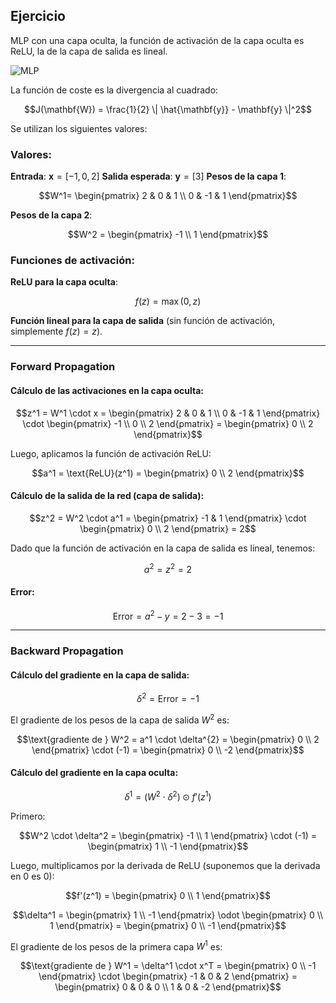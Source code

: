 ## Ejercicio

MLP con una capa oculta, la función de activación de la capa oculta es ReLU, la de la capa de salida es lineal. 

![MLP](assets/mlp.png)

La función de coste es la divergencia al cuadrado:

```math
J(\mathbf{W}) = \frac{1}{2} \| \hat{\mathbf{y}} - \mathbf{y} \|^2
```



 Se utilizan los siguientes valores:

### Valores:
**Entrada**: $\mathbf{x} = [-1, 0, 2]$
**Salida esperada**: $\mathbf{y} = [3]$
**Pesos de la capa 1**:

```math
W^1= \begin{pmatrix} 2 & 0 & 1 \\ 0 & -1 & 1 \end{pmatrix}
```

**Pesos de la capa 2**:

```math
W^2 = \begin{pmatrix} -1 \\ 1 \end{pmatrix}
```

### Funciones de activación:
**ReLU para la capa oculta**:

```math
f(z) = \max(0, z)
```

**Función lineal para la capa de salida** (sin función de activación, simplemente $f(z) = z$).

---

### Forward Propagation

#### Cálculo de las activaciones en la capa oculta:

```math
z^1 = W^1 \cdot x = \begin{pmatrix} 2 & 0 & 1 \\ 0 & -1 & 1 \end{pmatrix} \cdot \begin{pmatrix} -1 \\ 0 \\ 2 \end{pmatrix} = \begin{pmatrix} 0 \\ 2 \end{pmatrix}
```
Luego, aplicamos la función de activación ReLU:

```math
a^1 = \text{ReLU}(z^1) = \begin{pmatrix} 0 \\ 2 \end{pmatrix}
```

#### Cálculo de la salida de la red (capa de salida):

```math
z^2 = W^2 \cdot a^1 = \begin{pmatrix} -1 & 1 \end{pmatrix} \cdot \begin{pmatrix} 0 \\ 2 \end{pmatrix} = 2
```

Dado que la función de activación en la capa de salida es lineal, tenemos:

```math
a^2 = z^2 = 2
```

#### Error:

```math
\text{Error} = a^2 - y = 2 - 3 = -1
```

---

### Backward Propagation

#### Cálculo del gradiente en la capa de salida:

```math
\delta^2 = \text{Error} = -1
```

El gradiente de los pesos de la capa de salida $W^2$ es:

```math
\text{gradiente de } W^2 = a^1 \cdot \delta^{2} = \begin{pmatrix} 0 \\ 2 \end{pmatrix} \cdot (-1) = \begin{pmatrix} 0 \\ -2 \end{pmatrix}
```

#### Cálculo del gradiente en la capa oculta:

```math
\delta^1 = (W^2 \cdot \delta^2) \odot f'(z^1)
```

Primero:

```math
W^2 \cdot \delta^2 = \begin{pmatrix} -1 \\ 1 \end{pmatrix} \cdot (-1) = \begin{pmatrix} 1 \\ -1 \end{pmatrix}
```

Luego, multiplicamos por la derivada de ReLU (suponemos que la derivada en 0 es 0):

```math
f'(z^1) = \begin{pmatrix} 0 \\ 1 \end{pmatrix}
```

```math
\delta^1 = \begin{pmatrix} 1 \\ -1 \end{pmatrix} \odot \begin{pmatrix} 0 \\ 1 \end{pmatrix} = \begin{pmatrix} 0 \\ -1 \end{pmatrix}
```

El gradiente de los pesos de la primera capa $W^1$ es:

```math
\text{gradiente de } W^1 = \delta^1 \cdot x^T = \begin{pmatrix} 0 \\ -1 \end{pmatrix} \cdot \begin{pmatrix} -1 & 0 & 2 \end{pmatrix} = \begin{pmatrix} 0 & 0 & 0 \\ 1 & 0 & -2 \end{pmatrix}
```


